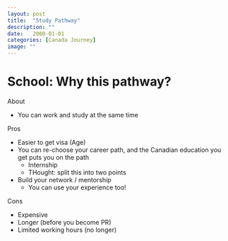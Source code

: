 ```yaml
---
layout: post
title:  "Study Pathway"
description: ""
date:   2000-01-01 
categories: [Canada Journey]
image: ""
---
```


# School: Why this pathway?

About

- You can work and study at the same time

Pros

- Easier to get visa (Age)
- You can re-choose your career path, and the Canadian education you get puts you on the path
    - Internship
    - THought: split this into two points
- Build your network / mentorship
    - You can use your experience too!

Cons

- Expensive
- Longer (before you become PR)
- Limited working hours (no longer)